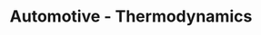 ---
title: "Automotive - Thermodynamics"
layout: single
excerpt: ""
header:
  teaser: /assets/images/stock/thumbs/fpvmat-a-sFPoi1s-1Eo-unsplash.jpg
---